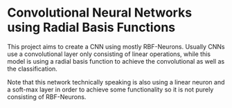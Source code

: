 # Convolutional Neural Networks using Radial Basis Functions
This project aims to create a CNN using mostly RBF-Neurons. Usually CNNs use a convolutional layer only consisting of linear operations, while this model is using a radial basis function to achieve the convolutional as well as the classification.

Note that this network technically speaking is also using a linear neuron and a soft-max layer in order to achieve some functionality so it is not purely consisting of RBF-Neurons.
